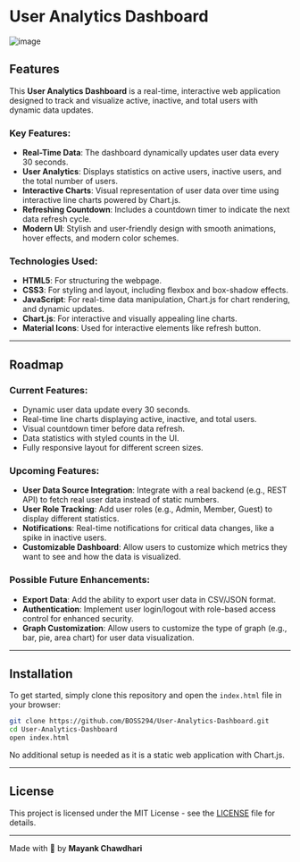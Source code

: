 
# User Analytics Dashboard
![image](https://github.com/user-attachments/assets/98ec97cf-2fb5-4b70-9071-67716844c293)

## Features

This **User Analytics Dashboard** is a real-time, interactive web application designed to track and visualize active, inactive, and total users with dynamic data updates.

### Key Features:
- **Real-Time Data**: The dashboard dynamically updates user data every 30 seconds.
- **User Analytics**: Displays statistics on active users, inactive users, and the total number of users.
- **Interactive Charts**: Visual representation of user data over time using interactive line charts powered by Chart.js.
- **Refreshing Countdown**: Includes a countdown timer to indicate the next data refresh cycle.
- **Modern UI**: Stylish and user-friendly design with smooth animations, hover effects, and modern color schemes.

### Technologies Used:
- **HTML5**: For structuring the webpage.
- **CSS3**: For styling and layout, including flexbox and box-shadow effects.
- **JavaScript**: For real-time data manipulation, Chart.js for chart rendering, and dynamic updates.
- **Chart.js**: For interactive and visually appealing line charts.
- **Material Icons**: Used for interactive elements like refresh button.

---

## Roadmap

### Current Features:
- Dynamic user data update every 30 seconds.
- Real-time line charts displaying active, inactive, and total users.
- Visual countdown timer before data refresh.
- Data statistics with styled counts in the UI.
- Fully responsive layout for different screen sizes.

### Upcoming Features:
- **User Data Source Integration**: Integrate with a real backend (e.g., REST API) to fetch real user data instead of static numbers.
- **User Role Tracking**: Add user roles (e.g., Admin, Member, Guest) to display different statistics.
- **Notifications**: Real-time notifications for critical data changes, like a spike in inactive users.
- **Customizable Dashboard**: Allow users to customize which metrics they want to see and how the data is visualized.

### Possible Future Enhancements:
- **Export Data**: Add the ability to export user data in CSV/JSON format.
- **Authentication**: Implement user login/logout with role-based access control for enhanced security.
- **Graph Customization**: Allow users to customize the type of graph (e.g., bar, pie, area chart) for user data visualization.

---

## Installation

To get started, simply clone this repository and open the `index.html` file in your browser:

```bash
git clone https://github.com/BOSS294/User-Analytics-Dashboard.git
cd User-Analytics-Dashboard
open index.html
```

No additional setup is needed as it is a static web application with Chart.js.

---

## License

This project is licensed under the MIT License - see the [LICENSE](LICENSE) file for details.

---



Made with 💖 by **Mayank Chawdhari**


